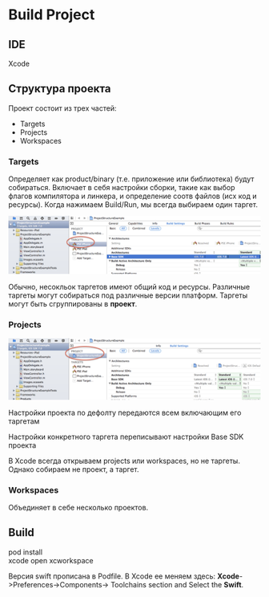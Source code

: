 # Build Project

## IDE

Xcode

## Структура проекта

Проект состоит из трех частей:

* Targets
* Projects
* Workspaces

### Targets

Определяет как product/binary \(т.е. приложение или библиотека\) будут собираться. Включает в себя настройки сборки, такие как выбор флагов компилятора и линкера, и определение соотв файлов \(исх код и ресурсы\). Когда нажимаем Build/Run, мы всегда выбираем один таргет.

![&#x413;&#x434;&#x435; &#x442;&#x430;&#x440;&#x433;&#x435;&#x442;&#x44B; &#x43F;&#x435;&#x440;&#x435;&#x447;&#x438;&#x441;&#x43B;&#x44F;&#x44E;&#x442;&#x441;&#x44F;](../../.gitbook/assets/izobrazhenie.png)

Обычно, несокльок таргетов имеют общий код и ресурсы. Различные таргеты могут собираться под различные версии платформ. Таргеты могут быть сгруппированы в **проект**.

### Projects

![](../../.gitbook/assets/izobrazhenie%20%281%29.png)

Настройки проекта по дефолту передаются всем включающим его таргетам

Настройки конкретного таргета переписывают настройки Base SDK проекта

В Xcode всегда открываем projects или workspaces, но не таргеты. Однако собираем не проект, а таргет.

### Workspaces

Объединяет в себе несколько проектов.

## Build

pod install   
xcode open xcworkspace

Версия swift прописана в Podfile. В Xcode ее меняем здесь: **Xcode**-&gt;Preferences-&gt;Components-&gt; Toolchains section and Select the **Swift**.

